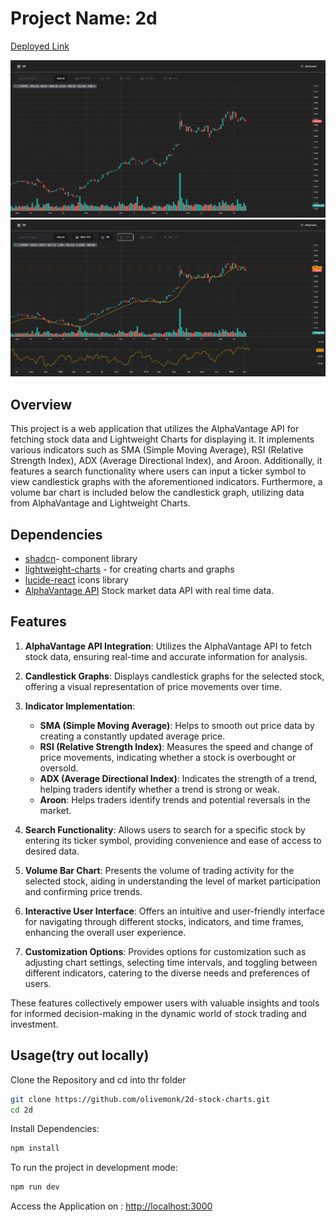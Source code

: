 # Project Name: 2d

[Deployed Link](https://2d-stock-charts.vercel.app/)

![alt text](image.png)
![alt text](image-1.png)

## Overview
This project is a web application that utilizes the AlphaVantage API for fetching stock data and Lightweight Charts for displaying it. It implements various indicators such as SMA (Simple Moving Average), RSI (Relative Strength Index), ADX (Average Directional Index), and Aroon. Additionally, it features a search functionality where users can input a ticker symbol to view candlestick graphs with the aforementioned indicators. Furthermore, a volume bar chart is included below the candlestick graph, utilizing data from AlphaVantage and Lightweight Charts.

## Dependencies
- [shadcn](https://ui.shadcn.com/)- component library
- [lightweight-charts](https://www.npmjs.com/package/lightweight-charts) - for creating charts and graphs
- [lucide-react](https://www.npmjs.com/package/lucide-react) icons library
- [AlphaVantage API](https://www.alphavantage.co/documentation/#symbolsearch) Stock market data API with real time data.

## Features

1. **AlphaVantage API Integration**: Utilizes the AlphaVantage API to fetch stock data, ensuring real-time and accurate information for analysis.

2. **Candlestick Graphs**: Displays candlestick graphs for the selected stock, offering a visual representation of price movements over time.

3. **Indicator Implementation**:
    - **SMA (Simple Moving Average)**: Helps to smooth out price data by creating a constantly updated average price.
    - **RSI (Relative Strength Index)**: Measures the speed and change of price movements, indicating whether a stock is overbought or oversold.
    - **ADX (Average Directional Index)**: Indicates the strength of a trend, helping traders identify whether a trend is strong or weak.
    - **Aroon**: Helps traders identify trends and potential reversals in the market.

4. **Search Functionality**: Allows users to search for a specific stock by entering its ticker symbol, providing convenience and ease of access to desired data.

5. **Volume Bar Chart**: Presents the volume of trading activity for the selected stock, aiding in understanding the level of market participation and confirming price trends.

6. **Interactive User Interface**: Offers an intuitive and user-friendly interface for navigating through different stocks, indicators, and time frames, enhancing the overall user experience.

7. **Customization Options**: Provides options for customization such as adjusting chart settings, selecting time intervals, and toggling between different indicators, catering to the diverse needs and preferences of users.

These features collectively empower users with valuable insights and tools for informed decision-making in the dynamic world of stock trading and investment.




## Usage(try out locally)
Clone the Repository and cd into thr folder
```bash
git clone https://github.com/olivemonk/2d-stock-charts.git
cd 2d
```
Install Dependencies:
```bash
npm install
```
To run the project in development mode:
```bash
npm run dev
```

Access the Application on : [http://localhost:3000](http://localhost:3000)